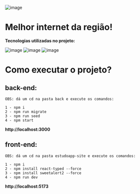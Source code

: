 ![image](https://user-images.githubusercontent.com/56053290/221952113-45701f5c-30e2-40e5-9d8b-0a4630458a9f.png)
# Melhor internet da região!

**Tecnologias utilizadas no projeto:**<br> 

![image](https://user-images.githubusercontent.com/56053290/218258400-46b576f3-03c0-4557-b984-189c104e5a51.png)
![image](https://user-images.githubusercontent.com/56053290/218258497-d0ddc8bf-a8dc-45b2-aba5-4614700e73d5.png)
![image](https://user-images.githubusercontent.com/56053290/218259194-0cbc46a8-6150-4eb7-8cfb-14846262a0c3.png)


<h1>Como executar o projeto?</h1>

<h2>back-end:</h2>

`OBS: dá um cd na pasta back e execute os comandos:`

```
1 - npm i
2 - npm run migrate 
3 - npm run seed
4 - npm start
```
**http://localhost:3000**

<h2>front-end:</h2>

`OBS: dá um cd na pasta estudoapp-site e execute os comandos:`

```
1 - npm i
2 - npm install react-typed --force
3 - npm install sweetalert2 --force
4 - npm run dev
```
**http://localhost:5173**
